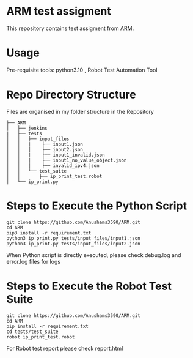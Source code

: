 # ARM test assigment 

This repository contains test assigment from ARM.

# Usage
Pre-requisite tools: python3.10 , Robot Test Automation Tool

# Repo Directory Structure
Files are organised in my folder structure in the Repository

```
├── ARM
│   ├── jenkins
|   ├── tests
│   │   ├── input_files
│   │   |    ├── input1.json
│   │   |    ├── input2.json
│   │   |    ├── input1_invalid.json
│   │   |    ├── input1_no_value_object.json
│   │   |    ├── invalid_ipv4.json
│   │   └── test_suite
│   │       ├── ip_print_test.robot
│   └── ip_print.py
```
# Steps to Execute the Python Script

```shell
git clone https://github.com/Anushams3590/ARM.git
cd ARM
pip3 install -r requirement.txt
python3 ip_print.py tests/input_files/input1.json
python3 ip_print.py tests/input_files/input2.json

```
When Python script is directly executed, please check debug.log and error.log files for logs

# Steps to Execute the Robot Test Suite

```shell
git clone https://github.com/Anushams3590/ARM.git
cd ARM
pip install -r requirement.txt
cd tests/test_suite
robot ip_print_test.robot

```
For Robot test report please check report.html